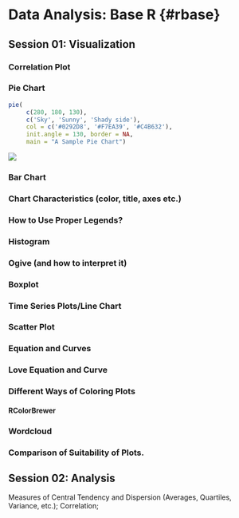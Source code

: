 # Data Analysis: Base R {#rbase}

## Session 01: Visualization

### Correlation Plot

### Pie Chart


```r
pie(
     c(280, 180, 130),
     c('Sky', 'Sunny', 'Shady side'),
     col = c('#0292D8', '#F7EA39', '#C4B632'),
     init.angle = 130, border = NA,
     main = "A Sample Pie Chart")
```

![](03-analysis-base_files/figure-epub3/unnamed-chunk-1-1.png)<!-- -->

### Bar Chart

### Chart Characteristics (color, title, axes etc.)

### How to Use Proper Legends?

### Histogram

### Ogive (and how to interpret it)

### Boxplot

### Time Series Plots/Line Chart

### Scatter Plot

### Equation and Curves

### Love Equation and Curve

### Different Ways of Coloring Plots

#### RColorBrewer

### Wordcloud

### Comparison of Suitability of Plots.

## Session 02: Analysis
 Measures of Central Tendency and Dispersion (Averages, Quartiles, Variance, etc.); Correlation;  

  
